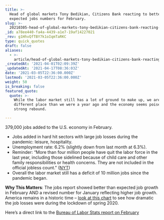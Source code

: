 ```yaml
---
title: >-
  Head of global markets Tony Bedikian, Citizens Bank reacting to better than
  expected jobs numbers for February.
slug: >-
  20210305-head-of-global-markets-tony-bedikian-citizens-bank-reacting-to-better-than-expected-jobs
_id: a78ee440-fa4a-4439-a1e7-19af14227021
_rev: g1HhvQfTBY7k1oIqmTaRKC
type: quick_quotes
draft: false
aliases:
  - >-
    article/head-of-global-markets-tony-bedikian-citizens-bank-reacting-to-better-than-expected-jobs-numbers-for-february/
_createdAt: '2021-04-01T02:09:39Z'
_updatedAt: '2021-04-17T08:36:03Z'
date: '2021-03-05T22:36:00.000Z'
lastmod: '2021-03-05T22:36:00.000Z'
weight: 50
is_breaking: false
featured_quote:
  quote: >-
    While the labor market still has a lot of ground to make up, we are in a
    different place than we were a year ago and the economy seems poised for a
    strong rebound.

---
```

379,000 jobs added to the U.S. economy in February.

* Jobs added in hard hit sectors with large job losses during the pandemic: leisure, hospitality.
* Unemployment rate: 6.2% (slightly down from last month at 6.3%).
* Reminder: “More than four million people have quit the labor force in the last year, including those sidelined because of child care and other family responsibilities or health concerns. They are not included in the official jobless count.” ([NYT](https://www.nytimes.com/2021/03/05/business/economy/february-2021-jobs-report.html))
* Overall the labor market still has a deficit of 10 million jobs since the pandemic began.

**Why This Matters**: The jobs report showed better than expected job growth in February AND a revised number for January reflecting higher job growth. America remains in a historic time – [look at this chart](https://www.bls.gov/charts/employment-situation/civilian-unemployment-rate.htm#) to see how dramatic the job losses were during the lockdown of spring 2020.

Here’s a direct link to the [Bureau of Labor Stats report on February](https://www.bls.gov/news.release/empsit.nr0.htm)
